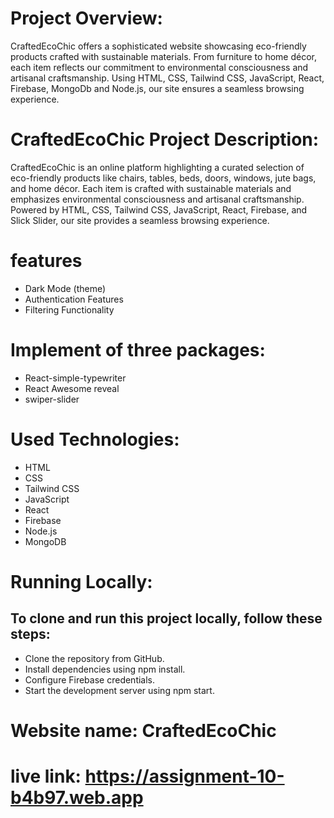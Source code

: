 # Project Overview: 
CraftedEcoChic offers a sophisticated website showcasing eco-friendly products crafted with sustainable materials. From furniture to home décor, each item reflects our commitment to environmental consciousness and artisanal craftsmanship. Using HTML, CSS, Tailwind CSS, JavaScript, React, Firebase, MongoDb and Node.js, our site ensures a seamless browsing experience.



# CraftedEcoChic Project Description:
CraftedEcoChic is an online platform highlighting a curated selection of eco-friendly products like chairs, tables, beds, doors, windows, jute bags, and home décor. Each item is crafted with sustainable materials and emphasizes environmental consciousness and artisanal craftsmanship. Powered by HTML, CSS, Tailwind CSS, JavaScript, React, Firebase, and Slick Slider, our site provides a seamless browsing experience. 

# features
- Dark Mode (theme)
- Authentication Features
- Filtering Functionality


# Implement of three packages:
- React-simple-typewriter
- React Awesome reveal
- swiper-slider

# Used Technologies:
- HTML
- CSS
- Tailwind CSS
- JavaScript
- React
- Firebase
- Node.js
- MongoDB

# Running Locally:

## To clone and run this project locally, follow these steps:
- Clone the repository from GitHub.
- Install dependencies using npm install.
- Configure Firebase credentials.
- Start the development server using npm start.


# Website name: CraftedEcoChic
# live link: https://assignment-10-b4b97.web.app
